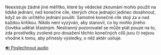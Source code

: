
Neexistuje žádné jiné měřítko, které by vědecké zkoumání mohlo použít na lidské jednání, než konečné cíle, kterých chce jednající jedinec dosáhnout, když se do určitého jednání pouští. Samotné konečné cíle stojí za a nad každou kritikou. Nikdo není vyzýván, aby stanovil, co by mohlo jiného člověka udělat šťastným. Nestranný pozorovatel se může ptát pouze na to, zda prostředky zvolené pro dosažení těchto konečných cílů jsou či nejsou vhodné k tomu, aby přinesly výsledky, o něž aktér usiluje.

[🔊 Poslechnout audio](/data/7-paragraphs/audio/chapter_125/para_011-Neexistuje-dn-jin-mtko-kter-by-vdeck-zk.mp3)
